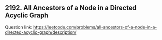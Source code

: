 ## 2192. All Ancestors of a Node in a Directed Acyclic Graph

Question link: https://leetcode.com/problems/all-ancestors-of-a-node-in-a-directed-acyclic-graph/description/